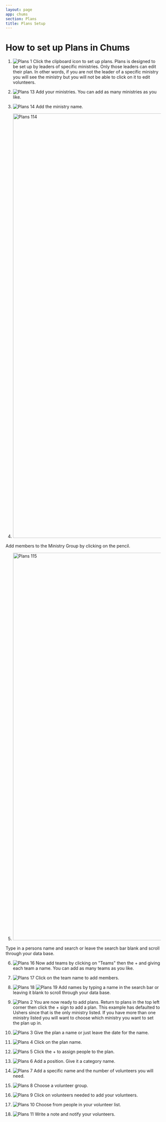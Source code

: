 ```yaml
---
layout: page
app: chums
section: Plans
title: Plans Setup
---
```


# How to set up Plans in Chums

1. ![Plans 1](https://github.com/user-attachments/assets/cbb0c6ed-bfaa-4b7f-872d-433257da9521)
  Click the clipboard icon to set up plans. Plans is designed to be set up by leaders of specific ministries. Only those leaders can edit their plan. In other words, if you are not the leader of a specific ministry you will see the ministry but you will not be able to click on it to edit volunteers.

2. ![Plans 13](https://github.com/user-attachments/assets/dab30ff5-03f3-40f5-925b-72dbcc51f62f)
  Add your ministries. You can add as many ministries as you like.

3. ![Plans 14](https://github.com/user-attachments/assets/e9f1c72c-0567-422f-a289-36a17298afdf)
  Add the ministry name.

4. <img width="1379" alt="Plans 114" src="https://github.com/user-attachments/assets/b4018f1d-1b1f-47d1-8971-49aeb66ff66f">
  Add members to the Ministry Group by clicking on the pencil.

5. <img width="1259" alt="Plans 115" src="https://github.com/user-attachments/assets/fd407219-631b-4529-833a-c6cdc8a5030b">
  Type in a persons name and search or leave the search bar blank and scroll through your data base.
  
6. ![Plans 16](https://github.com/user-attachments/assets/da0ce3da-0bea-4677-a41d-1304e54bbe74)
  Now add teams by clicking on "Teams" then the + and giving each team a name. You can add as many teams as you like.

7. ![Plans 17](https://github.com/user-attachments/assets/16759c55-3253-4756-87af-864fa8fa9f83)
  Click on the team name to add members.
  
8. ![Plans 18](https://github.com/user-attachments/assets/ee20a0a7-15db-4f75-a0c4-0148e176bcc1)
   ![Plans 19](https://github.com/user-attachments/assets/4ea0af47-aa2c-43e4-a290-7add752ac837)
  Add names by typing a name in the search bar or leaving it blank to scroll through your data base.

9. ![Plans 2](https://github.com/user-attachments/assets/e77bb2e5-cc73-44ee-9ee5-598d6a92b380)
  You are now ready to add plans. Return to plans in the top left corner then click the + sign to add a plan. This example has    defaulted to Ushers since that is the only ministry listed. 
  If you have more than one ministry listed you will want to choose which ministry you want to set the plan up in.

10. ![Plans 3](https://github.com/user-attachments/assets/263e3629-7efe-4cae-9fbb-15747183cccd)
  Give the plan a name or just leave the date for the name.

11. ![Plans 4](https://github.com/user-attachments/assets/428807a9-8144-4cdf-bbcb-a303b3b113a7)
  Click on the plan name.

12. ![Plans 5](https://github.com/user-attachments/assets/7a90b181-0e7f-468a-b27f-e79fc1a5cba0)
  Click the + to assign people to the plan.

13. ![Plans 6](https://github.com/user-attachments/assets/15a50902-37ec-4146-89f2-7b032af833df)
  Add a position. Give it a category name. 

14. ![Plans 7](https://github.com/user-attachments/assets/0497df8f-5ea9-411b-979d-89edb3752926)
  Add a specific name and the number of volunteers you will need.

15. ![Plans 8](https://github.com/user-attachments/assets/bc46b217-d1b2-4f6b-b76f-afac7d90fca6)
  Choose a volunteer group.

16. ![Plans 9](https://github.com/user-attachments/assets/178fdb72-9252-43bb-9084-1bdd9e1a6899)
  Click on volunteers needed to add your volunteers.

17. ![Plans 10](https://github.com/user-attachments/assets/d9313e60-1d3c-4949-bccd-49bd4187ca43)
  Choose from people in your volunteer list.

18. ![Plans 11](https://github.com/user-attachments/assets/51b5137e-051b-4467-8e55-dbcc3f56c7db)
  Write a note and notify your volunteers.




  
